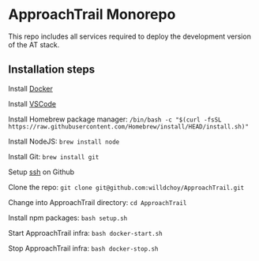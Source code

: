 # ApproachTrail Monorepo

This repo includes all services required to deploy the development version of the AT stack.

## Installation steps

Install [Docker](https://www.docker.com/get-started/)

Install [VSCode](https://code.visualstudio.com/)

Install Homebrew package manager: `/bin/bash -c "$(curl -fsSL https://raw.githubusercontent.com/Homebrew/install/HEAD/install.sh)"`

Install NodeJS: `brew install node`

Install Git: `brew install git`

Setup [ssh](https://docs.github.com/en/enterprise-cloud@latest/authentication/connecting-to-github-with-ssh/adding-a-new-ssh-key-to-your-github-account) on Github

Clone the repo: `git clone git@github.com:willdchoy/ApproachTrail.git`

Change into ApproachTrail directory: `cd ApproachTrail`

Install npm packages: `bash setup.sh`

Start ApproachTrail infra: `bash docker-start.sh`

Stop ApproachTrail infra: `bash docker-stop.sh`
